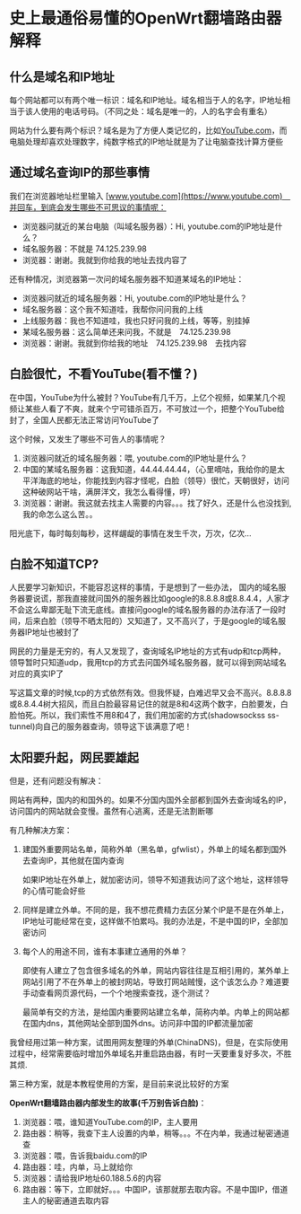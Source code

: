 史上最通俗易懂的OpenWrt翻墙路由器解释
===============================

什么是域名和IP地址
--------

每个网站都可以有两个唯一标识：域名和IP地址。域名相当于人的名字，IP地址相当于该人使用的电话号码。（不同之处：域名是唯一的，人的名字会有重名）

网站为什么要有两个标识？域名是为了方便人类记忆的，比如[YouTube.com](https://www.youtube.com)，而电脑处理却喜欢处理数字，纯数字格式的IP地址就是为了让电脑查找计算方便些

通过域名查询IP的那些事情
--------

我们在浏览器地址栏里输入 [www.youtube.com](https://www.youtube.com)　并回车，到底会发生哪些不可思议的事情呢：

- 浏览器问就近的某台电脑（叫域名服务器）：Hi, youtube.com的IP地址是什么？
- 域名服务器：不就是 74.125.239.98
- 浏览器：谢谢。我就到你给我的地址去找内容了

还有种情况，浏览器第一次问的域名服务器不知道某域名的IP地址：

- 浏览器问就近的域名服务器：Hi, youtube.com的IP地址是什么？
- 域名服务器：这个我不知道哇，我帮你问问我的上线
- 上线服务器：我也不知道哇，我也只好问我的上线，等等，别挂掉
- 某域名服务器：这么简单还来问我，不就是　74.125.239.98
- 浏览器：谢谢。我就到你给我的地址　74.125.239.98　去找内容

白脸很忙，不看YouTube(看不懂？)
--------

在中国，YouTube为什么被封？YouTube有几千万，上亿个视频，如果某几个视频让某些人看了不爽，就来个宁可错杀百万，不可放过一个，把整个YouTube给封了，全国人民都无法正常访问YouTube了

这个时候，又发生了哪些不可告人的事情呢？

1. 浏览器问就近的域名服务器：喂, youtube.com的IP地址是什么？
2. 中国的某域名服务器：这我知道，44.44.44.44，（心里嘀咕，我给你的是太平洋海底的地址，你能找到内容才怪呢，白脸（领导）很忙，天朝很好，访问这种破网站干啥，满屏洋文，我怎么看得懂，哼）
3. 浏览器：谢谢。我这就去找主人需要的内容。。。找了好久，还是什么也没找到,我的命怎么这么苦。。

阳光底下，每时每刻每秒，这样龌龊的事情在发生千次，万次，亿次...

白脸不知道TCP?
--------

人民要学习新知识，不能容忍这样的事情，于是想到了一些办法，
国内的域名服务器要说谎，那我直接就问国外的服务器比如google的8.8.8.8或8.8.4.4，人家才不会这么卑鄙无耻下流无底线。直接问google的域名服务器的办法存活了一段时间，后来白脸（领导不晒太阳的）又知道了，又不高兴了，于是google的域名服务器IP地址也被封了

网民的力量是无穷的，有人又发现了，查询域名IP地址的方式有udp和tcp两种，领导暂时只知道udp，我用tcp的方式去问国外域名服务器，就可以得到网站域名对应的真实IP了

写这篇文章的时候,tcp的方式依然有效。但我怀疑，白难迟早又会不高兴。8.8.8.8或8.8.4.4树大招风，而且白脸最容易记住的就是8和4这两个数字，白脸要发，白脸怕死。所以，我们索性不用8和4了，我们用加密的方式(shadowsockss ss-tunnel)向自己的服务器查询，领导这下该满意了吧！

太阳要升起，网民要雄起
--------

但是，还有问题没有解决：

网站有两种，国内的和国外的。如果不分国内国外全部都到国外去查询域名的IP，访问国内的网站就会变慢。虽然有心逃离，还是无法割断哪

有几种解决方案：

1. 建国外重要网站名单，简称外单（黑名单，gfwlist），外单上的域名都到国外去查询IP，其他就在国内查询

    如果IP地址在外单上，就加密访问，领导不知道我访问了这个地址，这样领导的心情可能会好些

2. 同样是建立外单。不同的是，我不想花费精力去区分某个IP是不是在外单上，IP地址可能经常在变，这样做不怕累吗。我的办法是，不是中国的IP，全部加密访问

3. 每个人的用途不同，谁有本事建立通用的外单？  

    即使有人建立了包含很多域名的外单，网站内容往往是互相引用的，某外单上网站引用了不在外单上的被封网站，导致打网站贼慢，这个该怎么办？难道要手动查看网页源代码，一个个地搜索查找，逐个测试？

    最简单有交的方法，是给国内重要网站建立名单，简称内单。内单上的网站都在国内dns，其他网站全部到国外dns。访问非中国的IP都流量加密

我曾经用过第一种方案，试图用网友整理的外单(ChinaDNS)，但是，在实际使用过程中，经常需要临时增加外单域名并重启路由器，有时一天要重复好多次，不胜其烦.

第三种方案，就是本教程使用的方案，是目前来说比较好的方案

**OpenWrt翻墙路由器内部发生的故事(千万别告诉白脸)**：

1. 浏览器：喂，谁知道YouTube.com的IP，主人要用
2. 路由器：稍等，我查下主人设置的内单，稍等。。。不在内单，我通过秘密通道查
3. 浏览器：喂，告诉我baidu.com的IP
4. 路由器：哇，内单，马上就给你
5. 浏览器：请给我IP地址60.188.5.6的内容
6. 路由器：等下，立即就好。。。中国IP，该那就那去取内容。不是中国IP，借道主人的秘密通道去取内容